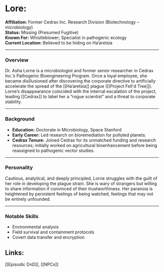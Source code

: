 # Lore:

**Affiliation:** Former Cedrax Inc. Research Division (Biotechnology – microbiology)  
**Status:** Missing (Presumed Fugitive)  
**Known For:** Whistleblower; Specialist in pathogenic ecology  
**Current Location:** Believed to be hiding on Ha’aretsia

---

### **Overview**

Dr. Asha Lorne is a microbiologist and former senior researcher in Cedrax Inc.’s Pathogenic Bioengineering Program. Once a loyal employee, she became disillusioned after discovering the corporate directive to artificially accelerate the spread of the [[Ha’aretsia]] plague ([[Project Fell'd Tree]]). Lorne’s disappearance coincided with the internal escalation of the project, leading [[Cedrax]] to label her a “rogue scientist” and a threat to corporate stability.

---

### **Background**

- **Education:** Doctorate in Microbiology, Space Stanford
- **Early Career:** Led research on bioremediation for polluted planets.
- **Cedrax Tenure:** Joined Cedrax for its unmatched funding and research resources; initially worked on agricultural bioenhancement before being reassigned to pathogenic vector studies.

---

### **Personality**

Cautious, analytical, and deeply principled, Lorne struggles with the guilt of her role in developing the plague strain. She is wary of strangers but willing to share information if convinced of their trustworthiness. Her paranoia is heightened by persistent feelings of being watched, feelings that may not be entirely unfounded.

---

### **Notable Skills**

- Environmental analysis
- Field survival and containment protocols
- Covert data transfer and encryption

## Links:
[[Episodic DnD]], [[NPCs]]